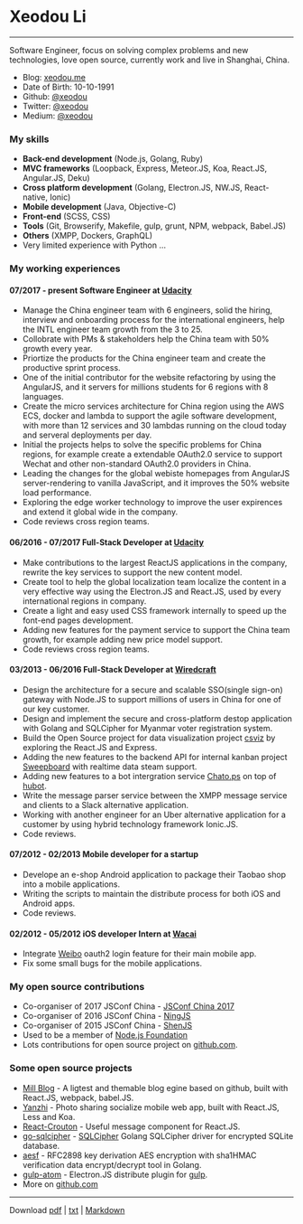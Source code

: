 Xeodou Li
=========

---

Software Engineer, focus on solving complex problems and new technologies, love open source, currently work and live in Shanghai, China.

* Blog: [xeodou.me](https://xeodou.me)
* Date of Birth: 10-10-1991
* Github: [@xeodou](https://github.com/xeodou)
* Twitter: [@xeodou](https://twitter.com/xeodou)
* Medium: [@xeodou](https://medium.com/@xeodou)


### My skills

* **Back-end development** (Node.js, Golang, Ruby)
* **MVC frameworks** (Loopback, Express, Meteor.JS, Koa, React.JS, Angular.JS, Deku)
* **Cross platform development** (Golang, Electron.JS, NW.JS, React-native, Ionic)
* **Mobile development** (Java, Objective-C)
* **Front-end** (SCSS, CSS)
* **Tools** (Git, Browserify, Makefile, gulp, grunt, NPM, webpack, Babel.JS)
* **Others** (XMPP, Dockers, GraphQL)
* Very limited experience with Python ...


### My working experiences

#### **07/2017 - present** Software Engineer at [Udacity](https://www.udacity.com)
  - Manage the China engineer team with 6 engineers, solid the hiring, interview and onboarding process for the international engineers, help the INTL engineer team growth from the 3 to 25.
  - Collobrate with PMs & stakeholders help the China team with 50% growth every year.
  - Priortize the products for the China engineer team and create the productive sprint process.
  - One of the initial contributor for the website refactoring by using the AngularJS, and it servers for millions students for 6 regions with 8 languages.
  - Create the micro services architecture for China region using the AWS ECS, docker and lambda to support the agile software development, with more than 12 services and 30 lambdas running on the cloud today and serveral deployments per day.
  - Initial the projects helps to solve the specific problems for China regions, for example create a extendable OAuth2.0 service to support Wechat and other non-standard OAuth2.0 providers in China.
  - Leading the changes for the global webiste homepages from AngularJS server-rendering to vanilla JavaScript, and it improves the 50% website load performance.
  - Exploring the edge worker technology to improve the user expirences and extend it global wide in the company.
  - Code reviews cross region teams.

#### **06/2016 - 07/2017** Full-Stack Developer at [Udacity](https://www.udacity.com)
  - Make contributions to the largest ReactJS applications in the company, rewrite the key services to support the new content model.
  - Create tool to help the global localization team localize the content in a very effective way using the Electron.JS and React.JS, used by every international regions in company.
  - Create a light and easy used CSS framework internally to speed up the font-end pages development.
  - Adding new features for the payment service to support the China team growth, for example adding new price model support.
  - Code reviews cross region teams.

#### **03/2013 - 06/2016** Full-Stack Developer at [Wiredcraft](http://wiredcraft.com)
  - Design the architecture for a secure and scalable SSO(single sign-on) gateway with Node.JS to support millions of users in China for one of our key customer.
  - Design and implement the secure and cross-platform destop application with Golang and SQLCipher for Myanmar voter registration system.
  - Build the Open Source project for data visualization project [csviz](http://csviz.org) by exploring the React.JS and Express.
  - Adding the new features to the backend API for internal kanban project [Sweepboard](http://sweepboard.com) with realtime data steam support.
  - Adding new features to a bot intergration service [Chato.ps](http://chato.ps) on top of [hubot](https://hubot.github.com/).
  - Write the message parser service between the XMPP message service and clients to a Slack alternative application.
  - Working with another engineer for an Uber alternative application for a customer by using hybrid technology framework Ionic.JS.
  - Code reviews.

#### **07/2012 - 02/2013** Mobile developer for a startup
  - Develope an e-shop Android application to package their Taobao shop into a mobile applications.
  - Writing the scripts to maintain the distribute process for both iOS and Android apps.
  - Code reviews.

#### **02/2012 - 05/2012** iOS developer Intern at [Wacai](http://www.wacai.com)
  - Integrate [Weibo](https://weibo.com) oauth2 login feature for their main mobile app.
  - Fix some small bugs for the mobile applications.

### My open source contributions

* Co-organiser of 2017 JSConf China - [JSConf China 2017](http://2017.jsconf.cn/)
* Co-organiser of 2016 JSConf China - [NingJS](http://2016.jsconf.cn/)
* Co-organiser of 2015 JSConf China - [ShenJS](http://2015.jsconf.cn/)
* Used to be a member of [Node.js Foundation](https://github.com/nodejs)
* Lots contributions for open source project on [github.com](https://github.com/xeodou).


### Some open source projects

* [Mill Blog](https://github.com/graffie/mill) - A ligtest and themable blog egine based on github, built with React.JS, webpack, babel.JS.
* [Yanzhi](https://github.com/graffie/yanzhi) - Photo sharing socialize mobile web app, built with React.JS, Less and Koa.
* [React-Crouton](https://github.com/xeodou/react-crouton) - Useful message component for React.JS.
* [go-sqlcipher](https://github.com/xeodou/go-sqlcipher) - [SQLCipher](https://www.zetetic.net/sqlcipher) Golang SQLCipher driver for encrypted SQLite database.
* [aesf](https://github.com/xeodou/aesf) - RFC2898 key derivation AES encryption with sha1HMAC verification data encrypt/decrypt tool in Golang.
* [gulp-atom](https://github.com/xeodou/gulp-atom) - Electron.JS distribute plugin for [gulp](http://gulpjs.com/).
* More on [github.com](https://github.com/xeodou)

---
Download [pdf](index.pdf) | [txt](index.txt) | [Markdown](index.md)
